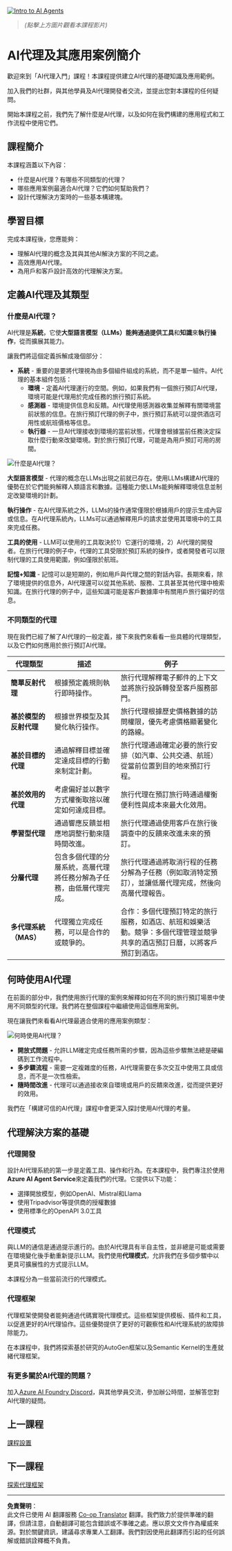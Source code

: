<!--
CO_OP_TRANSLATOR_METADATA:
{
  "original_hash": "1e40fe956ff79462a02a17080b125041",
  "translation_date": "2025-08-28T09:25:46+00:00",
  "source_file": "01-intro-to-ai-agents/README.md",
  "language_code": "hk"
}
-->
[![Intro to AI Agents](../../../translated_images/lesson-1-thumbnail.d21b2c34b32d35bbc7f1b4a40a81b031970b6076b4e0c59fb006cf818cac5d4a.hk.png)](https://youtu.be/3zgm60bXmQk?si=QA4CW2-cmul5kk3D)

> _(點擊上方圖片觀看本課程影片)_

# AI代理及其應用案例簡介

歡迎來到「AI代理入門」課程！本課程提供建立AI代理的基礎知識及應用範例。

加入我們的社群，與其他學員及AI代理開發者交流，並提出您對本課程的任何疑問。

開始本課程之前，我們先了解什麼是AI代理，以及如何在我們構建的應用程式和工作流程中使用它們。

## 課程簡介

本課程涵蓋以下內容：

- 什麼是AI代理？有哪些不同類型的代理？
- 哪些應用案例最適合AI代理？它們如何幫助我們？
- 設計代理解決方案時的一些基本構建塊。

## 學習目標

完成本課程後，您應能夠：

- 理解AI代理的概念及其與其他AI解決方案的不同之處。
- 高效應用AI代理。
- 為用戶和客戶設計高效的代理解決方案。

## 定義AI代理及其類型

### 什麼是AI代理？

AI代理是**系統**，它使**大型語言模型（LLMs）**能夠通過提供**工具**和**知識**來**執行操作**，從而擴展其能力。

讓我們將這個定義拆解成幾個部分：

- **系統** - 重要的是要將代理視為由多個組件組成的系統，而不是單一組件。AI代理的基本組件包括：
  - **環境** - 定義AI代理運行的空間。例如，如果我們有一個旅行預訂AI代理，環境可能是代理用於完成任務的旅行預訂系統。
  - **感測器** - 環境提供信息和反饋。AI代理使用感測器收集並解釋有關環境當前狀態的信息。在旅行預訂代理的例子中，旅行預訂系統可以提供酒店可用性或航班價格等信息。
  - **執行器** - 一旦AI代理接收到環境的當前狀態，代理會根據當前任務決定採取什麼行動來改變環境。對於旅行預訂代理，可能是為用戶預訂可用的房間。

![什麼是AI代理？](../../../translated_images/what-are-ai-agents.1ec8c4d548af601a3a78c6c02e5c355d19c06a4a74fe93e3609a1d08e8c15689.hk.png)

**大型語言模型** - 代理的概念在LLMs出現之前就已存在。使用LLMs構建AI代理的優勢在於它們能夠解釋人類語言和數據。這種能力使LLMs能夠解釋環境信息並制定改變環境的計劃。

**執行操作** - 在AI代理系統之外，LLMs的操作通常僅限於根據用戶的提示生成內容或信息。在AI代理系統內，LLMs可以通過解釋用戶的請求並使用其環境中的工具來完成任務。

**工具的使用** - LLM可以使用的工具取決於1）它運行的環境，2）AI代理的開發者。在旅行代理的例子中，代理的工具受限於預訂系統的操作，或者開發者可以限制代理的工具使用範圍，例如僅限於航班。

**記憶+知識** - 記憶可以是短期的，例如用戶與代理之間的對話內容。長期來看，除了環境提供的信息外，AI代理還可以從其他系統、服務、工具甚至其他代理中檢索知識。在旅行代理的例子中，這些知識可能是客戶數據庫中有關用戶旅行偏好的信息。

### 不同類型的代理

現在我們已經了解了AI代理的一般定義，接下來我們來看看一些具體的代理類型，以及它們如何應用於旅行預訂AI代理。

| **代理類型**                  | **描述**                                                                                                                       | **例子**                                                                                                                                                                                                                   |
| ----------------------------- | ----------------------------------------------------------------------------------------------------------------------------- | ----------------------------------------------------------------------------------------------------------------------------------------------------------------------------------------------------------------------------- |
| **簡單反射代理**              | 根據預定義規則執行即時操作。                                                                                                   | 旅行代理解釋電子郵件的上下文並將旅行投訴轉發至客戶服務部門。                                                                                                                          |
| **基於模型的反射代理**        | 根據世界模型及其變化執行操作。                                                                                                 | 旅行代理根據歷史價格數據的訪問權限，優先考慮價格顯著變化的路線。                                                                                                             |
| **基於目標的代理**            | 通過解釋目標並確定達成目標的行動來制定計劃。                                                                                   | 旅行代理通過確定必要的旅行安排（如汽車、公共交通、航班）從當前位置到目的地來預訂行程。                                                                                |
| **基於效用的代理**            | 考慮偏好並以數字方式權衡取捨以確定如何達成目標。                                                                               | 旅行代理在預訂旅行時通過權衡便利性與成本來最大化效用。                                                                                                                                          |
| **學習型代理**                | 通過響應反饋並相應地調整行動來隨時間改進。                                                                                     | 旅行代理通過使用客戶在旅行後調查中的反饋來改進未來的預訂。                                                                                                               |
| **分層代理**                  | 包含多個代理的分層系統，高層代理將任務分解為子任務，由低層代理完成。                                                             | 旅行代理通過將取消行程的任務分解為子任務（例如取消特定預訂），並讓低層代理完成，然後向高層代理報告。                                     |
| **多代理系統（MAS）**         | 代理獨立完成任務，可以是合作的或競爭的。                                                                                       | 合作：多個代理預訂特定的旅行服務，如酒店、航班和娛樂活動。競爭：多個代理管理並競爭共享的酒店預訂日曆，以將客戶預訂到酒店。 |

## 何時使用AI代理

在前面的部分中，我們使用旅行代理的案例來解釋如何在不同的旅行預訂場景中使用不同類型的代理。我們將在整個課程中繼續使用這個應用案例。

現在讓我們來看看AI代理最適合使用的應用案例類型：

![何時使用AI代理？](../../../translated_images/when-to-use-ai-agents.54becb3bed74a479f5caca9c951132ce81d482a6704bcd22e5a600dbabc9434e.hk.png)

- **開放式問題** - 允許LLM確定完成任務所需的步驟，因為這些步驟無法總是硬編碼到工作流程中。
- **多步驟流程** - 需要一定複雜度的任務，AI代理需要在多次交互中使用工具或信息，而不是一次性檢索。
- **隨時間改進** - 代理可以通過接收來自環境或用戶的反饋來改進，從而提供更好的效用。

我們在「構建可信的AI代理」課程中會更深入探討使用AI代理的考量。

## 代理解決方案的基礎

### 代理開發

設計AI代理系統的第一步是定義工具、操作和行為。在本課程中，我們專注於使用**Azure AI Agent Service**來定義我們的代理。它提供以下功能：

- 選擇開放模型，例如OpenAI、Mistral和Llama
- 使用Tripadvisor等提供商的授權數據
- 使用標準化的OpenAPI 3.0工具

### 代理模式

與LLM的通信是通過提示進行的。由於AI代理具有半自主性，並非總是可能或需要在環境變化後手動重新提示LLM。我們使用**代理模式**，允許我們在多個步驟中以更具可擴展性的方式提示LLM。

本課程分為一些當前流行的代理模式。

### 代理框架

代理框架使開發者能夠通過代碼實現代理模式。這些框架提供模板、插件和工具，以促進更好的AI代理協作。這些優勢提供了更好的可觀察性和AI代理系統的故障排除能力。

在本課程中，我們將探索基於研究的AutoGen框架以及Semantic Kernel的生產就緒代理框架。

### 有更多關於AI代理的問題？

加入[Azure AI Foundry Discord](https://aka.ms/ai-agents/discord)，與其他學員交流，參加辦公時間，並解答您對AI代理的疑問。

## 上一課程

[課程設置](../00-course-setup/README.md)

## 下一課程

[探索代理框架](../02-explore-agentic-frameworks/README.md)

---

**免責聲明**：  
此文件已使用 AI 翻譯服務 [Co-op Translator](https://github.com/Azure/co-op-translator) 翻譯。我們致力於提供準確的翻譯，但請注意，自動翻譯可能包含錯誤或不準確之處。應以原文文件作為權威來源。對於關鍵資訊，建議尋求專業人工翻譯。我們對因使用此翻譯而引起的任何誤解或錯誤詮釋概不負責。